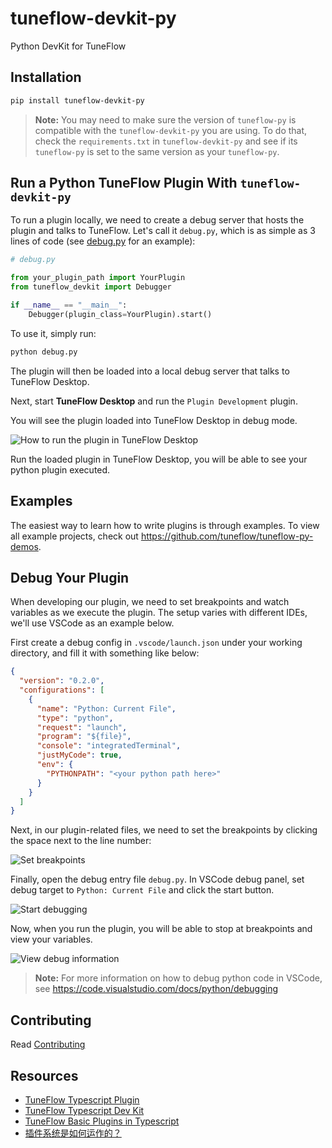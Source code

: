 # tuneflow-devkit-py

Python DevKit for TuneFlow

## Installation

```bash
pip install tuneflow-devkit-py
```

> **Note:** You may need to make sure the version of `tuneflow-py` is compatible with the `tuneflow-devkit-py` you are using. To do that, check the `requirements.txt` in `tuneflow-devkit-py` and see if its `tuneflow-py` is set to the same version as your `tuneflow-py`.

## Run a Python TuneFlow Plugin With `tuneflow-devkit-py`

To run a plugin locally, we need to create a debug server that hosts the plugin and talks to TuneFlow. Let's call it `debug.py`, which is as simple as 3 lines of code (see [debug.py](https://github.com/tuneflow/tuneflow-py-demos/blob/main/src/debug.py) for an example):

```python
# debug.py

from your_plugin_path import YourPlugin
from tuneflow_devkit import Debugger

if __name__ == "__main__":
    Debugger(plugin_class=YourPlugin).start()
```

To use it, simply run:

```bash
python debug.py
```

The plugin will then be loaded into a local debug server that talks to TuneFlow Desktop.

Next, start **TuneFlow Desktop** and run the `Plugin Development` plugin.

You will see the plugin loaded into TuneFlow Desktop in debug mode.

![How to run the plugin in TuneFlow Desktop](./public/images/run_plugin_exp.png)

Run the loaded plugin in TuneFlow Desktop, you will be able to see your python plugin executed.

## Examples

The easiest way to learn how to write plugins is through examples. To view all example projects, check out https://github.com/tuneflow/tuneflow-py-demos.

## Debug Your Plugin

When developing our plugin, we need to set breakpoints and watch variables as we execute the plugin. The setup varies with different IDEs, we'll use VSCode as an example below.

First create a debug config in `.vscode/launch.json` under your working directory, and fill it with something like below:

```json
{
  "version": "0.2.0",
  "configurations": [
    {
      "name": "Python: Current File",
      "type": "python",
      "request": "launch",
      "program": "${file}",
      "console": "integratedTerminal",
      "justMyCode": true,
      "env": {
        "PYTHONPATH": "<your python path here>"
      }
    }
  ]
}
```

Next, in our plugin-related files, we need to set the breakpoints by clicking the space next to the line number:

![Set breakpoints](./public/images/set_breakpoints.jpg)

Finally, open the debug entry file `debug.py`. In VSCode debug panel, set debug target to `Python: Current File` and click the start button.

![Start debugging](./public/images/start_debug.jpg)

Now, when you run the plugin, you will be able to stop at breakpoints and view your variables.

![View debug information](./public/images/stop_at_breakpoint.jpg)

> **Note:** For more information on how to debug python code in VSCode, see https://code.visualstudio.com/docs/python/debugging

## Contributing

Read [Contributing](./CONTRIBUTING.md)

## Resources

- [TuneFlow Typescript Plugin](https://github.com/andantei/tuneflow)
- [TuneFlow Typescript Dev Kit](https://github.com/andantei/tuneflow-devkit)
- [TuneFlow Basic Plugins in Typescript](https://github.com/andantei/tuneflow-plugin-basic)
- [插件系统是如何运作的？](https://help.tuneflow.com/zh/developer/how-we-run-plugins.html)
